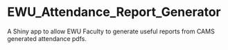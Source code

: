 # EWU_Attendance_Report_Generator
A Shiny app to allow EWU Faculty to generate useful reports from CAMS generated attendance pdfs.
